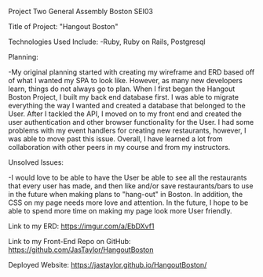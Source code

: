 Project Two General Assembly Boston SEI03

Title of Project: "Hangout Boston"

Technologies Used Include: -Ruby, Ruby on Rails, Postgresql

Planning:

-My original planning started with creating my wireframe and ERD based off of what I wanted my SPA to look like. However, as many new developers learn, things do not always go to plan. When I first began the Hangout Boston Project, I built my back end database first. I was able to migrate everything the way I wanted and created a database that belonged to the User. After I tackled the API, I moved on to my front end and created the user authentication and other browser functionality for the User. I had some problems with my event handlers for creating new restaurants, however, I was able to move past this issue. Overall, I have learned a lot from collaboration with other peers in my course and from my instructors.

Unsolved Issues:

-I would love to be able to have the User be able to see all the restaurants that every user has made, and then like and/or save restaurants/bars to use in the future when making plans to "hang-out" in Boston. In addition, the CSS on my page needs more love and attention. In the future, I hope to be able to spend more time on making my page look more User friendly.


Link to my ERD:
https://imgur.com/a/EbDXvf1


Link to my Front-End Repo on GitHub:
https://github.com/JasTaylor/HangoutBoston 

Deployed Website: https://jastaylor.github.io/HangoutBoston/
